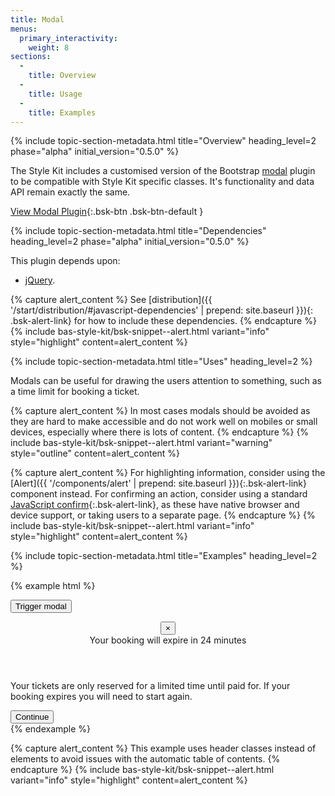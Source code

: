```yaml
---
title: Modal
menus:
  primary_interactivity:
    weight: 8
sections:
  -
    title: Overview
  -
    title: Usage
  -
    title: Examples
---
```


{% include topic-section-metadata.html
  title="Overview"
  heading_level=2
  phase="alpha"
  initial_version="0.5.0"
%}

The Style Kit includes a customised version of the Bootstrap
[modal](https://getbootstrap.com/docs/3.3/javascript/#modal) plugin to be compatible with Style Kit specific
classes. It's functionality and data API remain exactly the same.

[View Modal Plugin](https://getbootstrap.com/docs/3.3/javascript/#modal){:.bsk-btn .bsk-btn-default }

{% include topic-section-metadata.html
  title="Dependencies"
  heading_level=2
  phase="alpha"
  initial_version="0.5.0"
%}

This plugin depends upon:

* [jQuery](https://jquery.com).

{% capture alert_content %}
See [distribution]({{ '/start/distribution/#javascript-dependencies' | prepend: site.baseurl }}){: .bsk-alert-link} for
how to include these dependencies.
{% endcapture %}
{% include bas-style-kit/bsk-snippet--alert.html
  variant="info"
  style="highlight"
  content=alert_content
%}

{% include topic-section-metadata.html
  title="Uses"
  heading_level=2
%}

Modals can be useful for drawing the users attention to something, such as a time limit for booking a ticket.

{% capture alert_content %}
In most cases modals should be avoided as they are hard to make accessible and do not work well on mobiles or
small devices, especially where there is lots of content.
{% endcapture %}
{% include bas-style-kit/bsk-snippet--alert.html
  variant="warning"
  style="outline"
  content=alert_content
%}

{% capture alert_content %}
For highlighting information, consider using the
[Alert]({{ '/components/alert' | prepend: site.baseurl }}){:.bsk-alert-link} component instead. For confirming an
action, consider using a standard
[JavaScript confirm](https://developer.mozilla.org/en-US/docs/Web/API/Window/confirm){:.bsk-alert-link}, as these have native browser and device support, or taking users to a separate page.
{% endcapture %}
{% include bas-style-kit/bsk-snippet--alert.html
  variant="info"
  style="highlight"
  content=alert_content
%}

{% include topic-section-metadata.html
  title="Examples"
  heading_level=2
%}

{% example html %}
<!-- trigger -->
<button class="bsk-btn bsk-btn-default" type="button" data-toggle="modal" data-target="#example-modal">Trigger modal</button>

<!-- modal -->
<div class="bsk-modal bsk-fade" id="example-modal" tabindex="-1" role="dialog">
  <div class="bsk-modal-dialog" role="document">
    <div class="bsk-modal-content">
      <header class="bsk-modal-header">
        <button class="bsk-close" type="button" data-dismiss="modal" aria-label="Close">
          <span aria-hidden="true">&times;</span>
        </button>
        <div class="bsk-h4 bsk-modal-title">Your booking will expire in 24 minutes</div>
      </header>
      <div class="bsk-modal-body">
        <p>Your tickets are only reserved for a limited time until paid for. If your booking expires you will need to start again.</p>
      </div>
      <footer class="bsk-modal-footer">
        <button class="bsk-btn bsk-btn-primary" type="button" data-dismiss="modal">Continue</button>
      </footer>
    </div>
  </div>
</div>
{% endexample %}

{% capture alert_content %}
This example uses header classes instead of elements to avoid issues with the automatic table of contents.
{% endcapture %}
{% include bas-style-kit/bsk-snippet--alert.html
  variant="info"
  style="highlight"
  content=alert_content
%}
